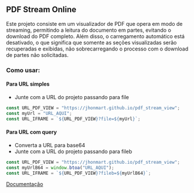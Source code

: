 ## PDF Stream Online

Este projeto consiste em um visualizador de PDF que opera em modo de streaming, permitindo a leitura do documento em partes, evitando o download do PDF completo. Além disso, o carregamento automático está desativado, o que significa que somente as seções visualizadas serão recuperadas e exibidas, não sobrecarregando o processo com o download de partes não solicitadas.


### Como usar:

#### Para URL simples
- Junte com a URL do projeto passando para file
```js
const URL_PDF_VIEW = "https://jhonmart.github.io/pdf_stream_view";
const myUrl = "URL_AQUI";
const URL_IFRAME = `${URL_PDF_VIEW}?file=${myUrl}`;
```

#### Para URL com query
- Converta a URL para base64
- Junte com a URL do projeto passando para fileb

```js
const URL_PDF_VIEW = "https://jhonmart.github.io/pdf_stream_view";
const myUrlB64 = window.btoa("URL_AQUI");
const URL_IFRAME = `${URL_PDF_VIEW}?fileb=${myUrlB64}`;
```

[Documentação](https://github.com/mozilla/pdf.js/wiki/Debugging-PDF.js#enabling)
